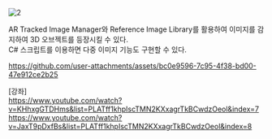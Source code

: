 ![2](https://github.com/user-attachments/assets/734ba557-c8d9-40a2-ad1d-37b81d7ad313)

AR Tracked Image Manager와 Reference Image Library를 활용하여 이미지를 감지하여 3D 오브젝트를 등장시킬 수 있다.  
C# 스크립트를 이용하면 다중 이미지 기능도 구현할 수 있다.


https://github.com/user-attachments/assets/bc0e9596-7c95-4f38-bd00-47e912ce2b25



[강좌]  
https://www.youtube.com/watch?v=KHhxgGTDHms&list=PLATff1khpIscTMN2KXxagrTkBCwdzOeol&index=7  
https://www.youtube.com/watch?v=JaxT9pDxfBs&list=PLATff1khpIscTMN2KXxagrTkBCwdzOeol&index=8
